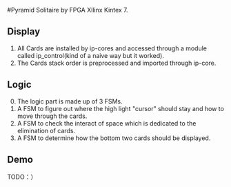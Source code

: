 #Pyramid Solitaire by FPGA Xllinx Kintex 7.

## Display

1. All Cards are installed by ip-cores and accessed through a module called ip_control(kind of a naive way but it worked).
2. The Cards  stack order is preprocessed and imported through ip-core.

## Logic

0. The logic part is made up of 3 FSMs.
1. A FSM to figure out where the high light "cursor" should stay and how to move through the cards.
2. A FSM to check the interact of space which is dedicated to the elimination of cards.
3. A FSM to determine how the bottom two cards should be displayed.

## Demo

TODO：）

